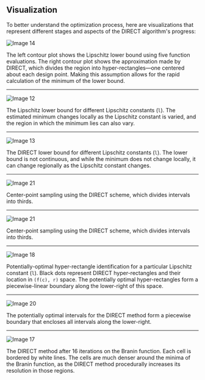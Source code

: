 ## Visualization

To better understand the optimization process, here are visualizations that represent different stages and aspects of the DIRECT algorithm's progress:

![Image 14](../assets/image_14.svg)


The left contour plot shows the Lipschitz lower bound using five function evaluations. The right contour plot shows the approximation made by DIRECT, which divides the region into hyper-rectangles—one centered about each design point. Making this assumption allows for the rapid calculation of the minimum of the lower bound.

---


![Image 12](./assets/image_12.svg)


The Lipschitz lower bound for different Lipschitz constants (`l`). The estimated minimum changes locally as the Lipschitz constant is varied, and the region in which the minimum lies can also vary.

---


![Image 13](./assets/image_13.svg)

The DIRECT lower bound for different Lipschitz constants (`l`). The lower bound is not continuous, and while the minimum does not change locally, it can change regionally as the Lipschitz constant changes.

---


![Image 21](./assets/image_21.svg)

Center-point sampling using the DIRECT scheme, which divides intervals into thirds.

---


![Image 21](./assets/image_21.svg)

Center-point sampling using the DIRECT scheme, which divides intervals into thirds.

---


![Image 18](./assets/image_18.svg)

Potentially-optimal hyper-rectangle identification for a particular Lipschitz constant (`l`). Black dots represent DIRECT hyper-rectangles and their location in `(f(c), r)` space. The potentially optimal hyper-rectangles form a piecewise-linear boundary along the lower-right of this space.

---


![Image 20](./assets/image_20.svg)

The potentially optimal intervals for the DIRECT method form a piecewise boundary that encloses all intervals along the lower-right.

---


![Image 17](./assets/image_17.svg)

The DIRECT method after 16 iterations on the Branin function. Each cell is bordered by white lines. The cells are much denser around the minima of the Branin function, as the DIRECT method procedurally increases its resolution in those regions.